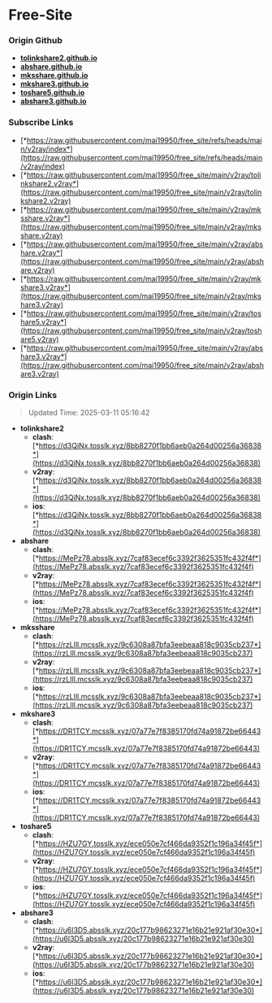 # Free-Site

### Origin Github

- [**tolinkshare2.github.io**](https://github.com/tolinkshare2/tolinkshare2.github.io)
- [**abshare.github.io**](https://github.com/abshare/abshare.github.io)
- [**mksshare.github.io**](https://github.com/mksshare/mksshare.github.io)
- [**mkshare3.github.io**](https://github.com/mkshare3/mkshare3.github.io)
- [**toshare5.github.io**](https://github.com/toshare5/toshare5.github.io)
- [**abshare3.github.io**](https://github.com/abshare3/abshare3.github.io)

### Subscribe Links

- [*https://raw.githubusercontent.com/mai19950/free_site/refs/heads/main/v2ray/index*](https://raw.githubusercontent.com/mai19950/free_site/refs/heads/main/v2ray/index)
- [*https://raw.githubusercontent.com/mai19950/free_site/main/v2ray/tolinkshare2.v2ray*](https://raw.githubusercontent.com/mai19950/free_site/main/v2ray/tolinkshare2.v2ray)
- [*https://raw.githubusercontent.com/mai19950/free_site/main/v2ray/mksshare.v2ray*](https://raw.githubusercontent.com/mai19950/free_site/main/v2ray/mksshare.v2ray)
- [*https://raw.githubusercontent.com/mai19950/free_site/main/v2ray/abshare.v2ray*](https://raw.githubusercontent.com/mai19950/free_site/main/v2ray/abshare.v2ray)
- [*https://raw.githubusercontent.com/mai19950/free_site/main/v2ray/mkshare3.v2ray*](https://raw.githubusercontent.com/mai19950/free_site/main/v2ray/mkshare3.v2ray)
- [*https://raw.githubusercontent.com/mai19950/free_site/main/v2ray/toshare5.v2ray*](https://raw.githubusercontent.com/mai19950/free_site/main/v2ray/toshare5.v2ray)
- [*https://raw.githubusercontent.com/mai19950/free_site/main/v2ray/abshare3.v2ray*](https://raw.githubusercontent.com/mai19950/free_site/main/v2ray/abshare3.v2ray)

### Origin Links

> Updated Time: 2025-03-11 05:16:42

- **tolinkshare2**
  - **clash**: [*https://d3QiNx.tosslk.xyz/8bb8270f1bb6aeb0a264d00256a36838*](https://d3QiNx.tosslk.xyz/8bb8270f1bb6aeb0a264d00256a36838)
  - **v2ray**: [*https://d3QiNx.tosslk.xyz/8bb8270f1bb6aeb0a264d00256a36838*](https://d3QiNx.tosslk.xyz/8bb8270f1bb6aeb0a264d00256a36838)
  - **ios**: [*https://d3QiNx.tosslk.xyz/8bb8270f1bb6aeb0a264d00256a36838*](https://d3QiNx.tosslk.xyz/8bb8270f1bb6aeb0a264d00256a36838)
- **abshare**
  - **clash**: [*https://MePz78.absslk.xyz/7caf83ecef6c3392f3625351fc432f4f*](https://MePz78.absslk.xyz/7caf83ecef6c3392f3625351fc432f4f)
  - **v2ray**: [*https://MePz78.absslk.xyz/7caf83ecef6c3392f3625351fc432f4f*](https://MePz78.absslk.xyz/7caf83ecef6c3392f3625351fc432f4f)
  - **ios**: [*https://MePz78.absslk.xyz/7caf83ecef6c3392f3625351fc432f4f*](https://MePz78.absslk.xyz/7caf83ecef6c3392f3625351fc432f4f)
- **mksshare**
  - **clash**: [*https://rzLIll.mcsslk.xyz/9c6308a87bfa3eebeaa818c9035cb237*](https://rzLIll.mcsslk.xyz/9c6308a87bfa3eebeaa818c9035cb237)
  - **v2ray**: [*https://rzLIll.mcsslk.xyz/9c6308a87bfa3eebeaa818c9035cb237*](https://rzLIll.mcsslk.xyz/9c6308a87bfa3eebeaa818c9035cb237)
  - **ios**: [*https://rzLIll.mcsslk.xyz/9c6308a87bfa3eebeaa818c9035cb237*](https://rzLIll.mcsslk.xyz/9c6308a87bfa3eebeaa818c9035cb237)
- **mkshare3**
  - **clash**: [*https://DR1TCY.mcsslk.xyz/07a77e7f8385170fd74a91872be66443*](https://DR1TCY.mcsslk.xyz/07a77e7f8385170fd74a91872be66443)
  - **v2ray**: [*https://DR1TCY.mcsslk.xyz/07a77e7f8385170fd74a91872be66443*](https://DR1TCY.mcsslk.xyz/07a77e7f8385170fd74a91872be66443)
  - **ios**: [*https://DR1TCY.mcsslk.xyz/07a77e7f8385170fd74a91872be66443*](https://DR1TCY.mcsslk.xyz/07a77e7f8385170fd74a91872be66443)
- **toshare5**
  - **clash**: [*https://HZU7GY.tosslk.xyz/ece050e7cf466da9352f1c196a34f45f*](https://HZU7GY.tosslk.xyz/ece050e7cf466da9352f1c196a34f45f)
  - **v2ray**: [*https://HZU7GY.tosslk.xyz/ece050e7cf466da9352f1c196a34f45f*](https://HZU7GY.tosslk.xyz/ece050e7cf466da9352f1c196a34f45f)
  - **ios**: [*https://HZU7GY.tosslk.xyz/ece050e7cf466da9352f1c196a34f45f*](https://HZU7GY.tosslk.xyz/ece050e7cf466da9352f1c196a34f45f)
- **abshare3**
  - **clash**: [*https://u6I3D5.absslk.xyz/20c177b98623271e16b21e921af30e30*](https://u6I3D5.absslk.xyz/20c177b98623271e16b21e921af30e30)
  - **v2ray**: [*https://u6I3D5.absslk.xyz/20c177b98623271e16b21e921af30e30*](https://u6I3D5.absslk.xyz/20c177b98623271e16b21e921af30e30)
  - **ios**: [*https://u6I3D5.absslk.xyz/20c177b98623271e16b21e921af30e30*](https://u6I3D5.absslk.xyz/20c177b98623271e16b21e921af30e30)
